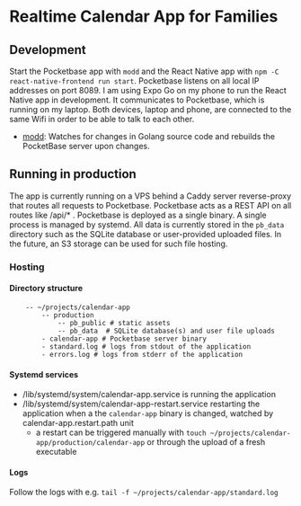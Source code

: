 # Realtime Calendar App for Families

## Development

Start the Pocketbase app with `modd` and the React Native app with `npm -C react-native-frontend run start`. Pocketbase listens on all local IP addresses on port 8089. I am using Expo Go on my phone to run the React Native app in development. It communicates to Pocketbase, which is running on my laptop. Both devices, laptop and phone, are connected to the same Wifi in order to be able to talk to each other.

- [modd](https://github.com/cortesi/modd): Watches for changes in Golang source code and rebuilds the PocketBase server upon changes.

## Running in production

The app is currently running on a VPS behind a Caddy server reverse-proxy that routes all requests to Pocketbase. Pocketbase acts as a REST API on all routes like /api/* . Pocketbase is deployed as a single binary. A single process is managed by systemd. All data is currently stored in the `pb_data` directory such as the SQLite database or user-provided uploaded files. In the future, an S3 storage can be used for such file hosting.

### Hosting

#### Directory structure

```
    -- ~/projects/calendar-app
        -- production
            -- pb_public # static assets
            -- pb_data  # SQLite database(s) and user file uploads
        - calendar-app # Pocketbase server binary
        - standard.log # logs from stdout of the application
        - errors.log # logs from stderr of the application
```

#### Systemd services

- /lib/systemd/system/calendar-app.service is running the application
- /lib/systemd/system/calendar-app-restart.service restarting the application when a the `calendar-app` binary is changed, watched by calendar-app.restart.path unit
    - a restart can be triggered manually with `touch ~/projects/calendar-app/production/calendar-app` or through the upload of a fresh executable

#### Logs

Follow the logs with e.g. `tail -f ~/projects/calendar-app/standard.log`
